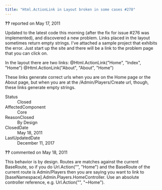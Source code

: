 ```yaml
---
title: "Html.ActionLink in Layout broken in some cases #278"
---
```

<div class="issue-report"><div class="issue-header"><b>??</b> reported on <time datetime="2011-05-17T09:14:40.02-07:00" title="2011-05-17T09:14:40.02-07:00">May 17, 2011</time></div><div class="issue-message" markdown="1">

Updated to the latest code this morning (after the fix for issue #276 was implemented), and discovered a new problem.  Links placed in the layout sometimes return empty strings.  I've attached a sample project that exhibits the error.  Just start up the site and there will be a link to the problem page that you can click on.

In the layout there are two links:
@Html.ActionLink("Home", "Index", "Home")
@Html.ActionLink("About", "About", "Home")

These links generate correct urls when you are on the Home page or the About page, but when you are at the /Admin/Players/Create url, though, these links generate empty strings.

</div><div class="issue-footer"><dl><dt>Status</dt><dd>Closed</dd><dt>AffectedComponent</dt><dd>Core</dd><dt>ReasonClosed</dt><dd>By Design</dd><dt>ClosedDate</dt><dd><time datetime="2011-05-18T08:42:27.853-07:00" title="2011-05-18T08:42:27.853-07:00">May 18, 2011</time></dd><dt>LastUpdatedDate</dt><dd><time datetime="2017-12-11T02:15:56.247-08:00" title="2017-12-11T02:15:56.247-08:00">December 11, 2017</time></dd></dl></div></div><div id="comment-77659" class="issue-comment"><div class="issue-header"><b>??</b> commented on <time datetime="2011-05-18T08:40:54.377-07:00" title="2011-05-18T08:40:54.377-07:00">May 18, 2011</time></div><div class="issue-message" markdown="1">

This behavior is by design. Routes are matches against the current BaseRoute, so if you do Url.Action("", "Home") and the BaseRoute of the current route is Admin/Players then you are saying you want to link to [baseNamespace].Admin.Players.HomeController. Use an absolute controller reference, e.g. Url.Action("", "~Home").

</div></div>